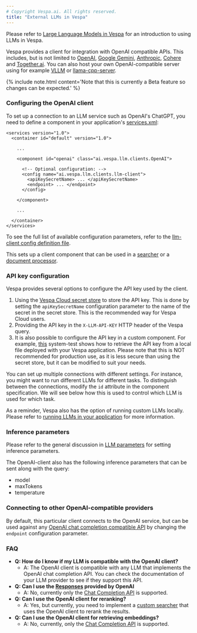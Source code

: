 ```yaml
---
# Copyright Vespa.ai. All rights reserved.
title: "External LLMs in Vespa"
---
```


Please refer to [Large Language Models in Vespa](llms-in-vespa.html) for an
introduction to using LLMs in Vespa.

Vespa provides a client for integration with OpenAI compatible APIs.
This includes, but is not limited to 
[OpenAI](https://platform.openai.com/docs/overview), 
[Google Gemini](https://ai.google.dev/), 
[Anthropic](https://www.anthropic.com/api), 
[Cohere](https://docs.cohere.com/docs/compatibility-api) 
and [Together.ai](https://docs.together.ai/docs/openai-api-compatibility).
You can also host your own OpenAI-compatible server using for example 
[VLLM](https://docs.vllm.ai/en/latest/getting_started/quickstart.html#quickstart-online) or 
[llama-cpp-server](https://llama-cpp-python.readthedocs.io/en/latest/server/).

{% include note.html content='Note that this is currently a Beta feature so changes can be expected.' %}

### Configuring the OpenAI client

To set up a connection to an LLM service such as OpenAI's ChatGPT, you need to
define a component in your application's
[services.xml](reference/services.html):

```
<services version="1.0">
  <container id="default" version="1.0">

    ...

    <component id="openai" class="ai.vespa.llm.clients.OpenAI">

      <!-- Optional configuration: -->
      <config name="ai.vespa.llm.clients.llm-client">
        <apiKeySecretName> ... </apiKeySecretName>
        <endpoint> ... </endpoint>
      </config>

    </component>

    ...

  </container>
</services>
```

To see the full list of available configuration parameters, refer to the [llm-client config definition file](https://github.com/vespa-engine/vespa/blob/master/model-integration/src/main/resources/configdefinitions/llm-client.def).

This sets up a client component that can be used in a
[searcher](glossary.html#searcher) or a [document processor](glossary.html#document-processor).

### API key configuration

Vespa provides several options to configure the API key used by the client.

1. Using the [Vespa Cloud secret store](https://cloud.vespa.ai/en/security/secret-store.html) to store the API key. This is done by setting the `apiKeySecretName` configuration parameter to the name of the secret in the secret store. This is the recommended way for Vespa Cloud users.
2. Providing the API key in the `X-LLM-API-KEY` HTTP header of the Vespa query. 
3. It is also possible to configure the API key in a custom component. For example, [this](https://github.com/vespa-engine/system-test/tree/master/tests/docproc/generate_field_openai) system-test shows how to retrieve the API key from a local file deployed with your Vespa application. Please note that this is NOT recommended for production use, as it is less secure than using the secret store, but it can be modified to suit your needs.

You can set up multiple connections with different settings. For instance, you
might want to run different LLMs for different tasks. To distinguish between the
connections, modify the `id` attribute in the component specification. We will
see below how this is used to control which LLM is used for which task.

As a reminder, Vespa also has the option of running custom LLMs locally. Please refer to
[running LLMs in your application](llms-local.html) for more information.

### Inference parameters

Please refer to the general discussion in [LLM parameters](llms-in-vespa.html#llm-parameters) for setting inference
parameters.

The OpenAI-client also has the following inference parameters that can be sent along
with the query:
- model
- maxTokens
- temperature

### Connecting to other OpenAI-compatible providers

By default, this particular client connects to the OpenAI service, but can be used against any
<a href="https://platform.openai.com/docs/guides/text-generation/chat-completions-api" data-proofer-ignore>OpenAI chat completion compatible API</a>
by changing the `endpoint` configuration parameter.

### FAQ

- **Q: How do I know if my LLM is compatible with the OpenAI client?**
  - A: The OpenAI client is compatible with any LLM that implements the OpenAI chat completion API. You can check the documentation of your LLM provider to see if they support this API.
- **Q: Can I use the [Responses](https://platform.openai.com/docs/api-reference/responses/create) provided by OpenAI**
  - A: No, currently only the [Chat Completion API](https://platform.openai.com/docs/api-reference/chat) is supported.
- **Q: Can I use the OpenAI client for reranking?**
  - A: Yes, but currently, you need to implement a [custom searcher](/en/searcher-development.html) that uses the OpenAI client to rerank the results.
- **Q: Can I use the OpenAI client for retrieving embeddings?**
  - A: No, currently, only the [Chat Completion API](https://platform.openai.com/docs/api-reference/chat) is supported.